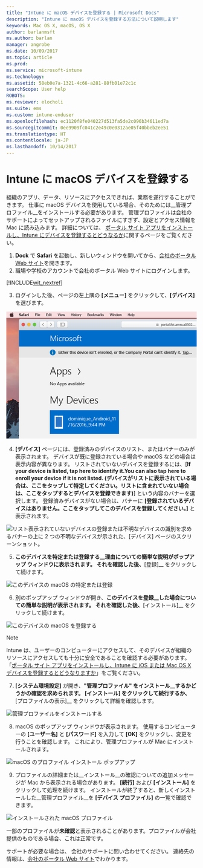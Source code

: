 ```yaml
---
title: "Intune に macOS デバイスを登録する | Microsoft Docs"
description: "Intune に macOS デバイスを登録する方法について説明します"
keywords: Mac OS X, macOS, OS X
author: barlanmsft
ms.author: barlan
manager: angrobe
ms.date: 10/09/2017
ms.topic: article
ms.prod: 
ms.service: microsoft-intune
ms.technology: 
ms.assetid: 58eb0e7a-1321-4c66-a281-88fb01e72c1c
searchScope: User help
ROBOTS: 
ms.reviewer: elocholi
ms.suite: ems
ms.custom: intune-enduser
ms.openlocfilehash: ec1120f8fe040227d513fa5de2c096b34611ed7a
ms.sourcegitcommit: 0ee9909fc041c2e49c0e0312ae05f40bbeb2ee51
ms.translationtype: HT
ms.contentlocale: ja-JP
ms.lasthandoff: 10/14/2017
---
```

# <a name="enroll-your-macos-device-in-intune"></a>Intune に macOS デバイスを登録する

組織のアプリ、データ、リソースにアクセスできれば、業務を遂行することができます。 仕事に macOS デバイスを使用している場合、そのためには__管理プロファイル__をインストールする必要があります。 管理プロファイルは会社のサポートによってセットアップされるファイルにすぎず、設定とアクセス情報を Mac に読み込みます。 詳細については、 [ポータル サイト アプリをインストールし、Intune にデバイスを登録するとどうなるか](what-happens-if-you-install-the-company-portal-app-and-enroll-your-device-in-intune-ios.md)に関するページをご覧ください。

1. __Dock__ で __Safari__ を起動し、新しいウィンドウを開いてから、[会社のポータル Web サイト](https://portal.manage.microsoft.com)を開きます。
2. 職場や学校のアカウントで会社のポータル Web サイトにログインします。

  [!INCLUDE[wit_nextref](includes/end-user-password-guidance.md)]

3. ログインした後、ページの左上隅の **[メニュー]** をクリックして、**[デバイス]** を選びます。

 ![アプリをまだインストールできないことと、下に [デバイス] ボタンが示されている Web ポータルのランディング ページのスクリーンショット。](./media/macOS_enroll_001_landing_page.png)

4. __[デバイス]__ ページには、登録済みのデバイスのリスト、またはバナーのみが表示されます。 デバイスが既に登録されている場合や macOS などの場合は表示内容が異なります。 リストされていないデバイスを登録するには、[__If your device is listed, tap here to identify it.You can also tap here to enroll your device if it is not listed. (デバイスがリストに表示されている場合は、ここをタップして特定してください。リストに含まれていない場合は、ここをタップするとデバイスを登録できます)__] という内容のバナーを選択します。 登録済みデバイスがない場合は、バナーに **[登録されているデバイスはありません。ここをタップしてこのデバイスを登録してください。]** と表示されます。

  ![リスト表示されていないデバイスの登録または不明なデバイスの識別を求めるバナーの上に 2 つの不明なデバイスが示された、[デバイス] ページのスクリーンショット。](./media/macOS_enroll_002_tap_here_banner.png)

5. __このデバイスを特定または登録する__理由についての簡単な説明がポップアップ ウィンドウに表示されます。 それを確認した後、__[登録]__ をクリックして続けます。

 ![このデバイスの macOS の特定または登録](./media/macOS_enroll_003_IDenroll_popup.png)

6. 別のポップアップ ウィンドウが開き、__このデバイスを登録__した場合についての簡単な説明が表示されます。 それを確認した後、__[インストール]__ をクリックして続けます。

 ![このデバイスの macOS を登録する](./media/macOS_enroll_004_enroll_popup.png)

  > [!NOTE]
  > Intune は、ユーザーのコンピューターにアクセスして、そのデバイスが組織のリソースにアクセスしても十分に安全であることを確認する必要があります。 「[ポータル サイト アプリをインストールし、Intune に iOS または Mac OS X デバイスを登録するとどうなりますか](what-happens-if-you-install-the-Company-Portal-app-and-enroll-your-device-in-intune-ios.md)」をご覧ください。

7. __[システム環境設定]__ が開き、__"管理プロファイル" をインストール__するかどうかの確認を求められます。 __[インストール]__ をクリックして続行するか、__[プロファイルの表示]__ をクリックして詳細を確認します。

 ![管理プロファイルをインストールする](./media/macOS_enroll_005_sysprefs_mgmt_profile.png)

8. macOS のポップアップ ウィンドウが表示されます。 使用するコンピューターの __[ユーザー名]__ と __[パスワード]__ を入力して __[OK]__ をクリックし、変更を行うことを確認します。 これにより、管理プロファイルが Mac にインストールされます。

 ![macOS のプロファイル インストール ポップアップ](./media/macOS_enroll_006_sysprefs_admin_login.png)

9. プロファイルの詳細または__インストール__の確認についての追加メッセージが Mac から表示される場合があります。 __[続行]__ および __[インストール]__ をクリックして処理を続けます。 インストールが終了すると、新しくインストールした__管理プロファイル__を __[デバイス プロファイル]__ の一覧で確認できます。

 ![インストールされた macOS プロファイル](./media/macOS_enroll_007_sysprefs_installed_profile.png)

一部のプロファイルが**未確認**と表示されることがあります。プロファイルが会社提供のものである場合、これは正常です。

サポートが必要な場合は、 会社のサポートに問い合わせてください。 連絡先の情報は、[会社のポータル Web サイト](https://portal.manage.microsoft.com)でわかります。
